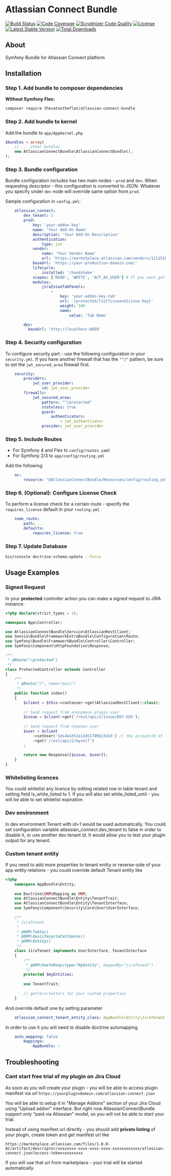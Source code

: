 # Atlassian Connect Bundle

[![Build Status](https://img.shields.io/travis/thecatontheflat/atlassian-connect-bundle.svg?style=flat-square)](https://travis-ci.org/thecatontheflat/atlassian-connect-bundle)
[![Code Coverage](https://img.shields.io/codecov/c/github/thecatontheflat/atlassian-connect-bundle.svg?style=flat-square)](https://codecov.io/github/thecatontheflat/atlassian-connect-bundle)
[![Scrutinizer Code Quality](https://img.shields.io/scrutinizer/g/thecatontheflat/atlassian-connect-bundle.svg?style=flat-square)](https://scrutinizer-ci.com/g/thecatontheflat/atlassian-connect-bundle/?branch=master)
[![License](https://img.shields.io/packagist/l/thecatontheflat/atlassian-connect-bundle.svg?style=flat-square)](https://packagist.org/packages/thecatontheflat/atlassian-connect-bundle)
[![Latest Stable Version](https://img.shields.io/packagist/v/thecatontheflat/atlassian-connect-bundle.svg?style=flat-square)](https://packagist.org/packages/thecatontheflat/atlassian-connect-bundle)
[![Total Downloads](https://img.shields.io/packagist/dt/thecatontheflat/atlassian-connect-bundle.svg?style=flat-square)](https://packagist.org/packages/thecatontheflat/atlassian-connect-bundle)

About
-----
Symfony Bundle for Atlassian Connect platform

Installation
------------

### Step 1. Add bundle to composer dependencies

**Without Symfony Flex:**
```bash
composer require thecatontheflat/atlassian-connect-bundle
```

### Step 2. Add bundle to kernel

Add the bundle to `app/AppKernel.php`

```php
$bundles = array(
	// ... other bundles
	new AtlassianConnectBundle\AtlassianConnectBundle(),
);
```

### Step 3. Bundle configuration

Bundle configuration includes has two main nodes - `prod` and `dev`. 
When requesting descriptor - this configuration is converted to JSON. 
Whatever you specify under `dev` node will override same option from `prod`.

Sample configuration in `config.yml`:

```yaml
    atlassian_connect:
        dev_tenant: 1
        prod:
            key: 'your-addon-key'
            name: 'Your Add-On Name'
            description: 'Your Add-On Description'
            authentication:
            	type: jwt
            vendor:
                name: 'Your Vendor Name'
                url: 'https://marketplace.atlassian.com/vendors/1211528'
            baseUrl: 'https://your-production-domain.com/'
            lifecycle:
                installed: '/handshake'
            scopes: ['READ', 'WRITE', 'ACT_AS_USER'] # If you want get oauth_client_id need to add scope ACT_AS_USER
            modules:
                jiraIssueTabPanels:
                    -
                        key: 'your-addon-key-tab'
                        url: '/protected/list?issue=${issue.key}'
                        weight: 100
                        name:
                            value: 'Tab Name'

        dev:
          baseUrl: 'http://localhost:8888'
```

### Step 4. Security configuration

To configure security part - use the following configuration in your `security.yml`. If you have another firewall that has the `"^/"` pattern, be sure to set the `jwt_secured_area` firewall first.

```yaml
    security:
        providers:
            jwt_user_provider:
                id: jwt_user_provider
        firewalls:
            jwt_secured_area:
                pattern: "^/protected"
                stateless: true
                guard:
                    authenticators:
                        - jwt_authenticator
                provider: jwt_user_provider
```
    
### Step 5. Include Routes
 
- For Symfony 4 and Flex to `config/routes.yaml`
- For Symfony 2/3 to `app/config/routing.yml`

Add the following:
```yaml
    ac:
        resource: "@AtlassianConnectBundle/Resources/config/routing.yml"
```

    
### Step 6. (Optional): Configure License Check

To perform a license check for a certain route - specify the `requires_license` default in your `routing.yml`
```yaml
    some_route:
        path: ...
        defaults:
            requires_license: true
```      

### Step 7. Update Database

```bash
bin/console doctrine:schema:update --force
```


Usage Examples
------------

### Signed Request

In your **protected** controller action you can make a signed request to JIRA instance:
```php
<?php declare(strict_types = 1);

namespace App\Controller;

use AtlassianConnectBundle\Service\AtlassianRestClient;
use Sensio\Bundle\FrameworkExtraBundle\Configuration\Route;
use Symfony\Bundle\FrameworkBundle\Controller\Controller;
use Symfony\Component\HttpFoundation\Response;

/**
 * @Route("/protected")
 */
class ProtectedController extends Controller
{
    /**
     * @Route("/", name="main")
     */
    public function index()
    {
        $client = $this->container->get(AtlassianRestClient::class);
        
        // Send request from anonymous plugin user
        $issue = $client->get('/rest/api/2/issue/KEY-XXX');
        
        // Send request from choosen user
        $user = $client
            ->setUser('5ds4e4352a12451789b13243') // the accountId of the user in Jira/Confluence etc.
            ->get('/rest/api/2/myself')
        ;
        
        return new Response([$issue, $user]);
    }
}
```

### Whitelisting licences

You could whitelist any licence by editing related row in table tenant and setting field is_white_listed to 1.
If you will also set white_listed_until - you will be able to set whitelist expiration

### Dev environment

In dev environment Tenant with id=1 would be used automatically. 
You could set configuration variable atlassian_connect.dev_tenant to false in order to disable it, or use another dev tenant id. 
It would allow you to test your plugin output for any tenant.

### Custom tenant entity

If you need to add more properties to tenant entity or reverse-side of your app entity relations - you could override default Tenant entity like

```php
<?php
    namespace AppBundle\Entity;
    
    use Doctrine\ORM\Mapping as ORM;
    use AtlassianConnectBundle\Entity\TenantTrait;
    use AtlassianConnectBundle\Entity\TenantInterface;
    use Symfony\Component\Security\Core\User\UserInterface;
     
    /**
     * JiraTenant
     *
     * @ORM\Table()
     * @ORM\HasLifecycleCallbacks()
     * @ORM\Entity()
     */
    class JiraTenant implements UserInterface, TenantInterface
    {
        /**
         * @ORM\OneToMany(type="MyEntity", mappedBy="jiraTenant")
         */
        protected $myEntities;
    
        use TenantTrait;    
    
        // getters/setters for your custom properties
    }
```

And override default one by setting parameter
```yaml
    atlassian_connect_tenant_entity_class: AppBundle\Entity\JiraTenant
```
    
In order to use it you will need to disable doctrine automapping
```yaml
    auto_mapping: false
        mappings:
            AppBundle: ~
```


Troubleshooting
------------

### Cant start free trial of my plugin on Jira Cloud

As soon as you will create your plugin - you will be able to access plugin manifest via url `https://yourplugindomain.com/atlassian-connect.json`
    
You will be able to setup it in "Manage Addons" section of your Jira Cloud using "Upload addon" interface. 
But right now AtlassianConnectBundle support only "paid via Atlassian" model, so you will not be able to start your trial.

Instead of using manifest url directly - you should add **private listing** of your plugin, create token and get  manifest url like

`https://marketplace.atlassian.com/files/1.0.0-AC/artifact/descriptor/xxxxxxxx-xxxx-xxxx-xxxx-xxxxxxxxxxxx/atlassian-connect.json?access-token=xxxxxxxx`
    
If you will use that url from marketplace - your trial will be started automatically.

